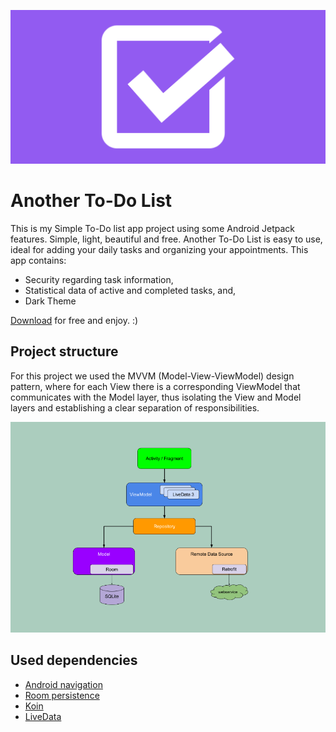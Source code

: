 ![banner](images/banner.png)

# Another To-Do List

This is my Simple To-Do list app project using some Android Jetpack features. Simple, light, beautiful and free. Another To-Do List is easy to use, ideal for adding your daily tasks and organizing your appointments. This app contains:

- Security regarding task information,
- Statistical data of active and completed tasks, and,
- Dark Theme

[Download](http://play.google.com/store/apps/details?id=br.dev.valmirt.anothertodolist) for free and enjoy. :)

## Project structure

For this project we used the MVVM (Model-View-ViewModel) design pattern, where for each View there is a corresponding ViewModel that communicates with the Model layer, thus isolating the View and Model layers and establishing a clear separation of responsibilities.

![mvvm](images/structure.png)

## Used dependencies

- [Android navigation](https://developer.android.com/guide/navigation/navigation-getting-started)
- [Room persistence](https://developer.android.com/topic/libraries/architecture/room)
- [Koin](https://insert-koin.io)
- [LiveData](https://developer.android.com/topic/libraries/architecture/livedata)
